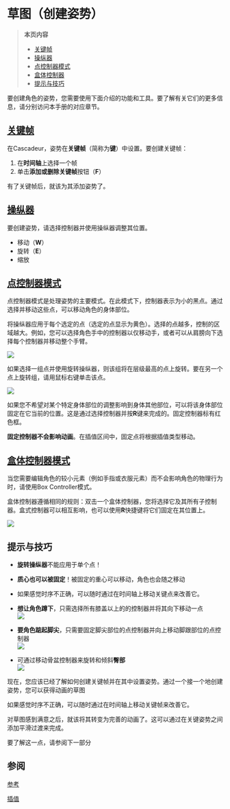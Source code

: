 # 草图（创建姿势）

>**本页内容**
>- [关键帧](#关键帧)
>- [操纵器](#操纵器)
>- [点控制器模式](#点控制器模式)
>- [盒体控制器](#盒体控制器)
>- [提示与技巧](#提示与技巧)
 
要创建角色的姿势，您需要使用下面介绍的功能和工具。要了解有关它们的更多信息，请分别访问本手册的对应章节。

## [关键帧](../Tools/TimelineTools/keyframes.md)

在Cascadeur，姿势在**关键帧**（简称为**键**）中设置。要创建关键帧：

1. 在**时间轴**上选择一个帧
2. 单击**添加或删除关键帧**按钮（**F**）

有了关键帧后，就该为其添加姿势了。

## [操纵器](../Tools/AnimationTools/manipulators.md)

要创建姿势，请选择控制器并使用操纵器调整其位置。

- 移动（**W**）
- 旋转（**E**）
- 缩放

## [点控制器模式](../Rig/RigStructure/point_controllers.md)

点控制器模式是处理姿势的主要模式。在此模式下，控制器表示为小的黑点。通过选择并移动这些点，可以移动角色的身体部位。

将操纵器应用于每个选定的点（选定的点显示为黄色）。选择的点越多，控制的区域越大。例如，您可以选择角色手中的控制器以仅移动手，或者可以从肩膀向下选择每个控制器并移动整个手臂。

![](https://cascadeur.com/images/category/2020/02/06/b5022319ad332b3dd8f2b9003d3463fd.gif)

如果选择一组点并使用旋转操纵器，则该组将在层级最高的点上旋转。要在另一个点上旋转组，请用鼠标右键单击该点。

![](https://cascadeur.com/images/category/2020/02/06/c27dbd4e00a855fa91584cad51f45c6d.gif)

如果您不希望对某个特定身体部位的调整影响到身体其他部位，可以将该身体部位固定在它当前的位置。这是通过选择控制器并按**R**键来完成的。固定控制器标有红色框。

**固定控制器不会影响动画**。在插值区间中，固定点将根据插值类型移动。

## [盒体控制器模式](../Rig/RigStructure/box_controllers.md)

当您需要编辑角色的较小元素（例如手指或衣服元素）而不会影响角色的物理行为时，请使用Box Controller模式。

盒体控制器遵循相同的规则：双击一个盒体控制器，您将选择它及其所有子控制器。盒式控制器可以相互影响，也可以使用**R**快捷键将它们固定在其位置上。

![](https://cascadeur.com/images/category/2020/02/06/d4b07190c85397a15644f0763d5511fe.gif)

## 提示与技巧

- **旋转操纵器**不能应用于单个点！
- **质心也可以被固定**！被固定的重心可以移动，角色也会随之移动
- 如果感觉时序不正确，可以随时通过在时间轴上移动关键点来改善它。
- **想让角色蹲下**，只需选择所有膝盖以上的的控制器并将其向下移动一点  
![](https://cascadeur.com/images/category/2020/02/06/a98554ba6e44815f6aaf70f66490fd22.gif)

- **要角色踮起脚尖**，只需要固定脚尖部位的点控制器并向上移动脚跟部位的点控制器  
![](https://cascadeur.com/images/category/2020/02/06/632ba62ec6a8c1d2ed1b749dd697bae7.gif)

- 可通过移动骨盆控制器来旋转和倾斜**臀部**  
![](https://cascadeur.com/images/category/2020/02/06/763d241f2e094f59860da8273d7fc627.gif)

现在，您应该已经了解如何创建关键帧并在其中设置姿势。通过一个接一个地创建姿势，您可以获得动画的草图

如果感觉时序不正确，可以随时通过在时间轴上移动关键帧来改善它。

对草图感到满意之后，就该将其转变为完善的动画了。这可以通过在关键姿势之间添加平滑过渡来完成。

要了解这一点，请参阅下一部分


## 参阅

[参考](reference.md)

[插值](spline.md)